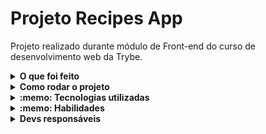 # Projeto Recipes App

Projeto realizado durante módulo de Front-end do curso de desenvolvimento web da Trybe.

<details>
  <summary><strong>O que foi feito</strong></summary></br>

Neste projeto desenvolvemos um app de receitas, utilizando o que há de mais moderno dentro do ecossistema React: Hooks e Context API!.

Nele é possível: ver, buscar, filtrar, favoritar e acompanhar o progresso de preparação de receitas de comidas e bebidas!

:warning: A base de dados serão 2 APIs distintas, uma para comidas e outra para bebidas.
  
Nesta aplicação, é possível:

- Logar no app de receitas;
- Ver, buscar, filtrar, favoritar e acompanhar o progresso de preparação de receitas de comidas e bebidas;
  
A aplicação foi desenvolvida com:

- `React`
- `JavaScript`
- `Context Api`
- `RTL`
- `React Hooks`

</details>
<details>
  <summary><strong>Como rodar o projeto</strong></summary></br>
  
- [ ] git clone do repositório
- [ ] `npm install`
- [ ] `npm start`
- [ ] acessar no browser `http://localhost:3000`

</details>

<details>
  <summary><strong>:memo: Tecnologias utilizadas</strong></summary><br />
  
- `React`
- `JavaScript`
- `Context Api`
- `RTL`
- `React Hooks`
- `React router dom`

</details>
<details>
  <summary><strong>:memo: Habilidades</strong></summary><br />

- Utilizar Redux para gerenciar estado
- Utilizar a biblioteca React-Redux
- Utilizar a Context API do React para gerenciar estado
- Utilizar o React Hook useState
- Utilizar o React Hook useContext
- Utilizar o React Hook useEffect
- Criar Hooks customizados

</details>

<details>
  <summary><strong>Devs responsáveis</strong></summary>

- [@Murilo-MRS](https://github.com/Murilo-MRS)
- [@Darkemperio](https://github.com/Darkemperio)
- [@Jeffo182](https://github.com/Jeffo182)
- [@diogocav](https://github.com/diogocav)
- [@LuizMXavier](https://github.com/LuizMXavier)
